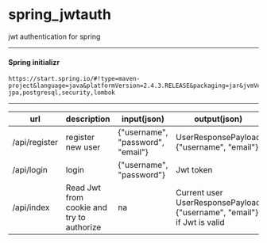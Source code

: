 # spring_jwtauth
jwt authentication for spring

---
#### Spring initializr
```
https://start.spring.io/#!type=maven-project&language=java&platformVersion=2.4.3.RELEASE&packaging=jar&jvmVersion=11&groupId=springjwt&artifactId=jwtauth&name=jwtauth&description=jwt%20authentication%20for%20spring&packageName=springjwt.jwtauth&dependencies=web,devtools,data-jpa,postgresql,security,lombok
```
---

| url | description | input(json)  | output(json) |
| --- | ----------- | ------ | ------ |
| /api/register | register new user | {"username", "password", "email"} | UserResponsePayload {"username", "email"} |
| /api/login | login | {"username", "password"} | Jwt token |
| /api/index | Read Jwt from cookie and try to authorize | na | Current user UserResponsePayload {"username", "email"} if Jwt is valid |




